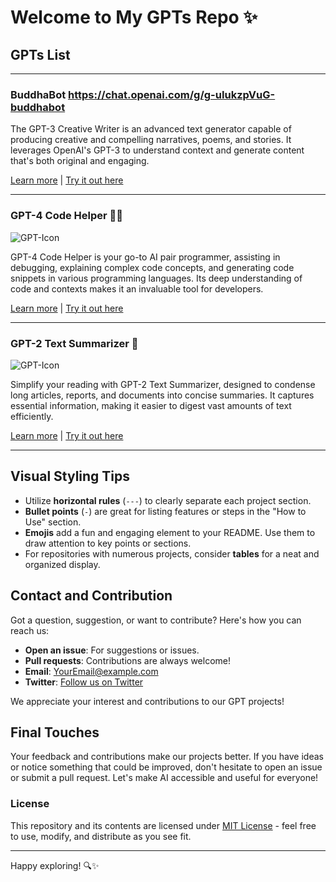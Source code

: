 # Welcome to My GPTs Repo ✨

## GPTs List

---

### BuddhaBot https://chat.openai.com/g/g-uIukzpVuG-buddhabot

The GPT-3 Creative Writer is an advanced text generator capable of producing creative and compelling narratives, poems, and stories. It leverages OpenAI's GPT-3 to understand context and generate content that's both original and engaging.

[Learn more](URL_to_project_for_GPT-3_Creative_Writer) | [Try it out here](URL_to_demo_for_GPT-3_Creative_Writer)

---

### GPT-4 Code Helper 🧑‍💻

![GPT-Icon](URL_to_icon_image_for_GPT-4_Code_Helper)

GPT-4 Code Helper is your go-to AI pair programmer, assisting in debugging, explaining complex code concepts, and generating code snippets in various programming languages. Its deep understanding of code and contexts makes it an invaluable tool for developers.

[Learn more](URL_to_project_for_GPT-4_Code_Helper) | [Try it out here](URL_to_demo_for_GPT-4_Code_Helper)

---

### GPT-2 Text Summarizer 📝

![GPT-Icon](URL_to_icon_image_for_GPT-2_Text_Summarizer)

Simplify your reading with GPT-2 Text Summarizer, designed to condense long articles, reports, and documents into concise summaries. It captures essential information, making it easier to digest vast amounts of text efficiently.

[Learn more](URL_to_project_for_GPT-2_Text_Summarizer) | [Try it out here](URL_to_demo_for_GPT-2_Text_Summarizer)

---

## Visual Styling Tips

- Utilize **horizontal rules** (`---`) to clearly separate each project section.
- **Bullet points** (`-`) are great for listing features or steps in the "How to Use" section.
- **Emojis** add a fun and engaging element to your README. Use them to draw attention to key points or sections.
- For repositories with numerous projects, consider **tables** for a neat and organized display.

## Contact and Contribution

Got a question, suggestion, or want to contribute? Here's how you can reach us:
- **Open an issue**: For suggestions or issues.
- **Pull requests**: Contributions are always welcome!
- **Email**: [YourEmail@example.com](mailto:YourEmail@example.com)
- **Twitter**: [Follow us on Twitter](URL_to_Twitter)

We appreciate your interest and contributions to our GPT projects!

## Final Touches

Your feedback and contributions make our projects better. If you have ideas or notice something that could be improved, don't hesitate to open an issue or submit a pull request. Let's make AI accessible and useful for everyone!

### License

This repository and its contents are licensed under [MIT License](URL_to_license) - feel free to use, modify, and distribute as you see fit.

---

Happy exploring! 🔍✨

